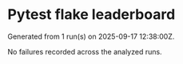 # Pytest flake leaderboard

Generated from 1 run(s) on 2025-09-17 12:38:00Z.

No failures recorded across the analyzed runs.
